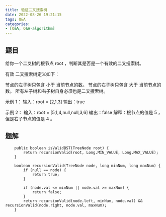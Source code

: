 ```yaml
---
title: 验证二叉搜索树
date: 2022-08-26 19:21:15
tags: Q&A
categories:
- [Q&A, Q&A-algorithm]
---
```


## 题目
给你一个二叉树的根节点 root ，判断其是否是一个有效的二叉搜索树。

有效 二叉搜索树定义如下：

节点的左子树只包含 小于 当前节点的数。
节点的右子树只包含 大于 当前节点的数。
所有左子树和右子树自身必须也是二叉搜索树。
 

示例 1：
输入：root = [2,1,3]
输出：true

示例 2：
输入：root = [5,1,4,null,null,3,6]
输出：false
解释：根节点的值是 5 ，但是右子节点的值是 4 。

## 题解
```
    public boolean isValidBST(TreeNode root) {
        return recursionValid(root, Long.MIN_VALUE, Long.MAX_VALUE);
    }

    boolean recursionValid(TreeNode node, long minNum, long maxNum) {
        if (null == node) {
            return true;
        }

        if (node.val <= minNum || node.val >= maxNum) {
            return false;
        }
        return recursionValid(node.left, minNum, node.val) && recursionValid(node.right, node.val, maxNum);
    }
```

